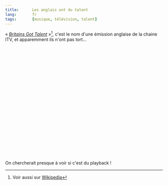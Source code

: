 ```yaml
--- 
title:      Les anglais ont du talent 
lang:       fr 
tags:       [musique, télévision, talent]
---
```


« [*Britains Got Talent*](http://talent.itv.com/) »[^1], c'est le nom d'une émission anglaise de la chaine ITV, et apparemment ils n'ont pas tort...



[^1]: Voir aussi sur [Wikipedia](http://en.wikipedia.org/wiki/Britain's_Got_Talent) 

<html><object width="425" height="350"><param name="movie" value="http://www.youtube.com/v/i0dzZTPWrSM"></param><param name="wmode" value="transparent"></param><embed src="http://www.youtube.com/v/i0dzZTPWrSM" type="application/x-shockwave-flash" wmode="transparent" width="425" height="350"></embed></object></html>

On chercherait presque à voir si c'est du playback !

